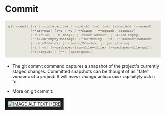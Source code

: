 # Commit 

![Commit](/Images/Commit.PNG)


* The git commit command captures a snapshot of the project's currently staged changes. Committed snapshots can be thought of as "fafe" versions of a project. It will never change unless user explicityly ask it to.

* More on git commit:

<a href="http://www.youtube.com/watch?feature=player_embedded&v=7Ab5DIWYUMw
" target="_blank"><img src="http://img.youtube.com/vi/7Ab5DIWYUMw/0.jpg" 
alt="IMAGE ALT TEXT HERE" width="240" height="180" border="10" /></a>
